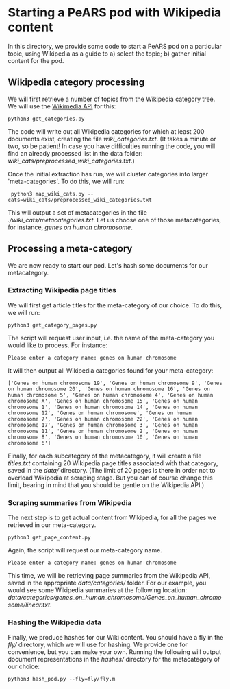 # Starting a PeARS pod with Wikipedia content

In this directory, we provide some code to start a PeARS pod on a particular topic, using Wikipedia as a guide to a) select the topic; b) gather initial content for the pod.


## Wikipedia category processing

We will first retrieve a number of topics from the Wikipedia category tree. We will use the [Wikimedia API](https://www.mediawiki.org/wiki/API:Main_page) for this:

    python3 get_categories.py

The code will write out all Wikipedia categories for which at least 200 documents exist, creating the file *wiki_categories.txt*. (It takes a minute or two, so be patient! In case you have difficulties running the code, you will find an already processed list in the data folder: *wiki_cats/preprocessed_wiki_categories.txt*.)

Once the initial extraction has run, we will cluster categories into larger 'meta-categories'. To do this, we will run:

     python3 map_wiki_cats.py --cats=wiki_cats/preprocessed_wiki_categories.txt

This will output a set of metacategories in the file *./wiki_cats/metacategories.txt*. Let us choose one of those metacategories, for instance, *genes on human chromosome*.


## Processing a meta-category

We are now ready to start our pod. Let's hash some documents for our metacategory.


### Extracting Wikipedia page titles

We will first get article titles for the meta-category of our choice. To do this, we will run:

    python3 get_category_pages.py

The script will request user input, i.e. the name of the meta-category you would like to process. For instance:

    Please enter a category name: genes on human chromosome

It will then output all Wikipedia categories found for your meta-category:

    ['Genes on human chromosome 19', 'Genes on human chromosome 9', 'Genes on human chromosome 20', 'Genes on human chromosome 16', 'Genes on human chromosome 5', 'Genes on human chromosome 4', 'Genes on human chromosome X', 'Genes on human chromosome 15', 'Genes on human chromosome 1', 'Genes on human chromosome 14', 'Genes on human chromosome 12', 'Genes on human chromosome', 'Genes on human chromosome 7', 'Genes on human chromosome 22', 'Genes on human chromosome 17', 'Genes on human chromosome 3', 'Genes on human chromosome 11', 'Genes on human chromosome 2', 'Genes on human chromosome 8', 'Genes on human chromosome 10', 'Genes on human chromosome 6']


Finally, for each subcategory of the metacategory, it will create a file *titles.txt* containing 20 Wikipedia page titles associated with that category, saved in the *data/* directory. (The limit of 20 pages is there in order not to overload Wikipedia at scraping stage. But you can of course change this limit, bearing in mind that you should be gentle on the Wikipedia API.)


### Scraping summaries from Wikipedia

The next step is to get actual content from Wikipedia, for all the pages we retrieved in our meta-category.

    python3 get_page_content.py

Again, the script will request our meta-category name.

    Please enter a category name: genes on human chromosome

This time, we will be retrieving page summaries from the Wikipedia API, saved in the appropriate *data/categories/* folder. For our example, you would see some Wikipedia summaries at the following location: *data/categories/genes_on_human_chromosome/Genes_on_human_chromosome/linear.txt*.

### Hashing the Wikipedia data

Finally, we produce hashes for our Wiki content. You should have a fly in the *fly/* directory, which we will use for hashing. We provide one for convenience, but you can make your own. Running the following will output document representations in the *hashes/* directory for the metacategory of our choice:

    python3 hash_pod.py --fly=fly/fly.m 
